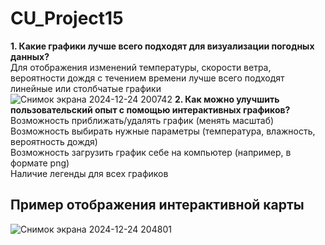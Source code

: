# CU_Project15  
**1. Какие графики лучше всего подходят для визуализации погодных данных?**  
Для отображения изменений температуры, скорости ветра, вероятности дождя с течением времени лучше всего подходят линейные или столбчатые графики  
![Снимок экрана 2024-12-24 200742](https://github.com/user-attachments/assets/1c095bc7-e65b-48f2-b92c-34f78f278f65)
**2. Как можно улучшить пользовательский опыт с помощью интерактивных графиков?**  
Возможность приближать/удалять график (менять масштаб)  
Возможность выбирать нужные параметры (температура, влажность, вероятность дождя)  
Возможность загрузить график себе на компьютер (например, в формате png)  
Наличие легенды для всех графиков  
## Пример отображения интерактивной карты
![Снимок экрана 2024-12-24 204801](https://github.com/user-attachments/assets/319c4eeb-becf-4bc9-926b-ac1dd3ba5751)
